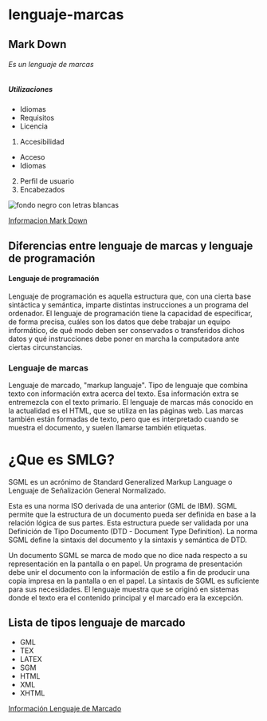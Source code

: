 lenguaje-marcas
===============
## Mark Down

###### Es un lenguaje de marcas

##### Utilizaciones

- Idiomas
- Requisitos
- Licencia

1. Accesibilidad
  - Acceso
  - Idiomas
2. Perfil de usuario
3. Encabezados

![fondo negro con letras blancas](http://fcruzbello.es/wp-content/uploads/Markdown.png "titulo")

[Informacion Mark Down](http://joedicastro.com/pages/markdown.html#mark9)


## Diferencias entre lenguaje de marcas y lenguaje de programación

#### Lenguaje de programación

Lenguaje de programación es aquella estructura que, con una cierta base sintáctica y semántica, imparte distintas instrucciones a un programa del ordenador. El lenguaje de programación tiene la capacidad de especificar, de forma precisa, cuáles son los datos que debe trabajar un equipo informático, de qué modo deben ser conservados o transferidos dichos datos y qué instrucciones debe poner en marcha la computadora ante ciertas circunstancias.

### Lenguaje de marcas

Lenguaje de marcado, "markup languaje". Tipo de lenguaje que combina texto con información extra acerca del texto. Esa información extra se entremezcla con el texto primario. El lenguaje de marcas más conocido en la actualidad es el HTML, que se utiliza en las páginas web. Las marcas también están formadas de texto, pero que es interpretado cuando se muestra el documento, y suelen llamarse también etiquetas.


# ¿Que es SMLG?

SGML es un acrónimo de Standard Generalized Markup Language o Lenguaje de Señalización General Normalizado. 

Esta es una norma ISO derivada de una anterior (GML de IBM). SGML permite que la estructura de un documento pueda ser definida en base a la relación lógica de sus partes. Esta estructura puede ser validada por una Definición de Tipo Documento (DTD - Document Type Definition). La norma SGML define la sintaxis del documento y la sintaxis y semántica de DTD. 

Un documento SGML se marca de modo que no dice nada respecto a su representación en la pantalla o en papel. Un programa de presentación debe unir el documento con la información de estilo a fin de producir una copia impresa en la pantalla o en el papel. La sintaxis de SGML es suficiente para sus necesidades. El lenguaje muestra que se originó en sistemas donde el texto era el contenido principal y el marcado era la excepción.


## Lista de tipos lenguaje de marcado

- GML
- TEX
- LATEX
- SGM
- HTML
- XML
- XHTML

[Información Lenguaje de Marcado](https://www.youtube.com/watch?v=q9Npd-BjRuU)
